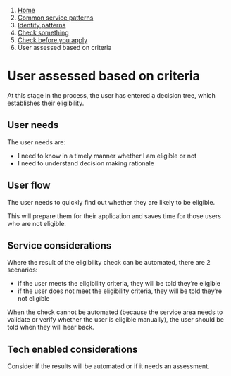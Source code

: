 1.  [Home](/)
2.	[Common service patterns](/common-service-patterns/overview)
3.  [Identify patterns](/common-service-patterns/identify-patterns)
4.  [Check something](/common-service-patterns/service-patterns/check-something/overview)
5.  [Check before you apply](/common-service-patterns/service-patterns/check-something/check-before-you-apply/overview)
6.  User assessed based on criteria

# User assessed based on criteria

At this stage in the process, the user has entered a decision tree, which establishes their eligibility. 

## User needs

The user needs are:

* I need to know in a timely manner whether I am eligible or not
* I need to understand decision making rationale

## User flow

The user needs to quickly find out whether they are likely to be eligible. 

This will prepare them for their application and saves time for those users who are not eligible. 

## Service considerations

Where the result of the eligibility check can be automated, there are 2 scenarios: 

* if the user meets the eligibility criteria, they will be told they’re eligible
* if the user does not meet the eligibility criteria, they will be told they’re not eligible

When the check cannot be automated (because the service area needs to validate or verify whether the user is eligible manually), the user should be told when they will hear back. 

## Tech enabled considerations

Consider if the results will be automated or if it needs an assessment.
